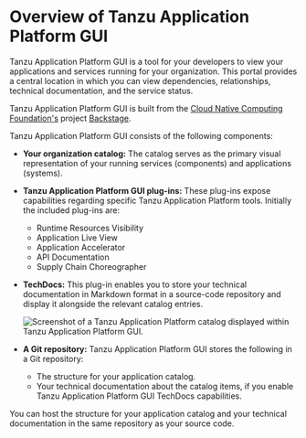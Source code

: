 # Overview of Tanzu Application Platform GUI

Tanzu Application Platform GUI is a tool for your developers to view your
applications and services running for your organization.
This portal provides a central location in which you can view dependencies, relationships, technical
documentation, and the service status.

Tanzu Application Platform GUI is built from the
[Cloud Native Computing Foundation's](https://www.cncf.io/) project [Backstage](https://backstage.io/).

Tanzu Application Platform GUI consists of the following components:

* **Your organization catalog:**
  The catalog serves as the primary visual representation of your running services (components) and
  applications (systems).

* **Tanzu Application Platform GUI plug-ins:**
  These plug-ins expose capabilities regarding specific Tanzu Application Platform tools.
  Initially the included plug-ins are:

  * Runtime Resources Visibility
  * Application Live View
  * Application Accelerator
  * API Documentation
  * Supply Chain Choreographer

* **TechDocs:**
  This plug-in enables you to store your technical documentation in Markdown format in a source-code
  repository and display it alongside the relevant catalog entries.

  ![Screenshot of a Tanzu Application Platform catalog displayed within Tanzu Application Platform GUI.](images/tap-gui-catalog.png)

* **A Git repository:**
  Tanzu Application Platform GUI stores the following in a Git repository:

  * The structure for your application catalog.
  * Your technical documentation about the catalog items, if you enable Tanzu Application Platform GUI TechDocs capabilities.

You can host the structure for your application catalog and your technical documentation in the same
repository as your source code.
